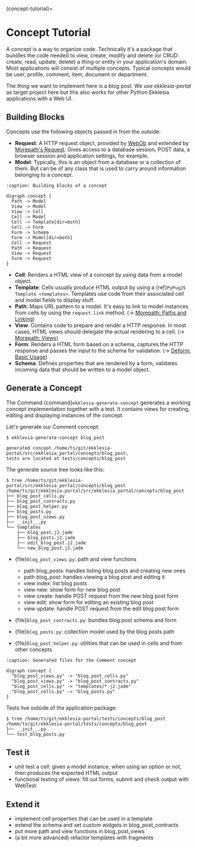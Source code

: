 (concept-tutorial)=

# Concept Tutorial

A concept is a way to organize code.
Technically it's a package that bundles the code needed to view, create, modify and delete
(or CRUD: create, read, update, delete) a *thing* or *entity* in your application's domain.
Most applications will consist of multiple concepts.
Typical concepts would be user, profile, comment, item, document or department.

The *thing* we want to implement here is a blog post.
We use *ekklesia-portal* as target project here but this also works for other Python
Ekklesia applications with a Web UI.

## Building Blocks

Concepts use the following objects passed in from the outside:

- **Request**: A HTTP request object, provided by [WebOb](https://docs.pylonsproject.org/projects/webob/en/stable)
  and extended by [Morepath's Request](https://morepath.readthedocs.io/en/latest/api.html#morepath.Request).
  Gives access to a database session, POST data, a browser session and application settings, for example.
- **Model**: Typically, this is an object from a database or a collection of them.
  But can be of any class that is used to carry around information belonging to a concept.

```{graphviz}
:caption: Building blocks of a concept

digraph concept {
  Path -> Model
  View -> Model
  View -> Cell
  Cell -> Model
  Cell -> Template[dir=both]
  Cell -> Form
  Form -> Schema
  Form -> Model[dir=both]
  Cell -> Request
  Path -> Request
  View -> Request
  Form -> Request
}
```

- **Cell**: Renders a HTML view of a concept by using data from a model object.
- **Template**: Cells usually produce HTML output by using a {ref}`PyPugJS Template <templates>`.
  Templates use code from their associated cell and model fields to display stuff.
- **Path**: Maps URL pattern to a model. It's easy to link to model instances from cells by using the `request.link` method.
  (-> [Morepath: Paths and Linking](https://morepath.readthedocs.io/en/latest/paths_and_linking.html))
- **View**: Contains code to prepare and render a HTTP response.
  In most cases, HTML views should delegate the actual rendering to a cell.
  (-> [Morepath: Views](https://morepath.readthedocs.io/en/latest/views.html))
- **Form**: Renders a HTML form based on a schema, captures the HTTP response and passes the input to the schema for validation.
  (-> [Deform: Basic Usage](https://docs.pylonsproject.org/projects/deform/en/latest/basics.html))
- **Schema**: Defines properties that are rendered by a form, validates incoming data that should be written to a model object.

## Generate a Concept

The Command {command}`ekklesia-generate-concept` generates a working concept implementation together with a test.
It contains views for creating, editing and displaying instances of the concept.

Let's generate our Comment concept:

```console
$ ekklesia-generate-concept blog_post

generated concept /home/ts/git/ekklesia-portal/src/ekklesia_portal/concepts/blog_post,
tests are located at tests/concepts/blog_post
```

The generate source tree looks like this:

```
$ tree /home/ts/git/ekklesia-portal/src/ekklesia_portal/concepts/blog_post
/home/ts/git/ekklesia-portal/src/ekklesia_portal/concepts/blog_post
├── blog_post_cells.py
├── blog_post_contracts.py
├── blog_post_helper.py
├── blog_posts.py
├── blog_post_views.py
├── __init__.py
└── templates
    ├── blog_post.j2.jade
    ├── blog_posts.j2.jade
    ├── edit_blog_post.j2.jade
    └── new_blog_post.j2.jade
```

- {file}`blog_post_views.py`: path and view functions
  - path blog_posts: handles listing blog posts and creating new ones
  - path blog_post: handles viewing a blog post and editing it
  - view index: list blog posts
  - view new: show form for new blog post
  - view create: handle POST request from the new blog post form
  - view edit: show form for editing an existing blog post
  - view update: handle POST request from the edit blog post form

- {file}`blog_post_contracts.py`: bundles blog post schema and form

- {file}`blog_posts.py`: collection model used by the blog posts path

- {file}`blog_post_helper.py`: utilities that can be used in cells and from other concepts

```{graphviz}
:caption: Generated files for the Comment concept

digraph concept {
  "blog_post_views.py" -> "blog_post_cells.py"
  "blog_post_views.py" -> "blog_post_contracts.py"
  "blog_post_cells.py" -> "templates/*.j2.jade"
  "blog_post_cells.py" -> "blog_posts.py"
}
```

Tests live outside of the application package:

```
$ tree /home/ts/git/ekklesia-portal/tests/concepts/blog_post
/home/ts/git/ekklesia-portal/tests/concepts/blog_post
├── __init__.py
└── test_blog_posts.py
```

## Test it

- unit test a cell: given a model instance, when using an option or not, then produces the expected HTML output
- functional testing of views: fill out forms, submit and check output with WebTest

## Extend it

- implement cell properties that can be used in a template
- extend the schema and set custom widgets in blog_post_contracts
- put more path and view functions in blog_post_views
- (a bit more advanced) refactor templates with fragments
